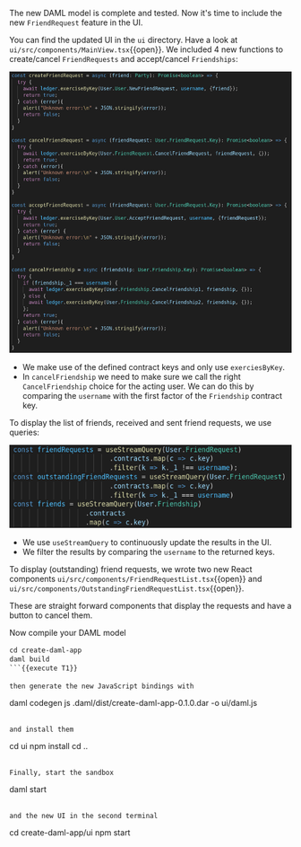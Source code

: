 The new DAML model is complete and tested. Now it's time to include the new `FriendRequest` feature
in the UI.

You can find the updated UI in the `ui` directory. Have a look at
`ui/src/components/MainView.tsx`{{open}}. We included 4 new functions to create/cancel
`FriendRequests` and accept/cancel `Friendships`:

![ui_ledger_interactions](assets/ui_ledger_interactions.png)

- We make use of the defined contract keys and only use `exerciesByKey`.
- In `cancelFriendship` we need to make sure we call the right `CancelFriendship` choice for the
  acting user. We can do this by comparing the `username` with the first factor of the `Friendship`
  contract key.

To display the list of friends, received and sent friend requests, we use queries:

![ui_queries](assets/ui_queries.png)

- We use `useStreamQuery` to continuously update the results in the UI.
- We filter the results by comparing the `username` to the returned keys.

To display (outstanding) friend requests, we wrote two new React components
`ui/src/components/FriendRequestList.tsx`{{open}} and
`ui/src/components/OutstandingFriendRequestList.tsx`{{open}}.

These are straight forward components that display the requests and have a button to cancel them.

Now compile your DAML model

```
cd create-daml-app
daml build
```{{execute T1}}

then generate the new JavaScript bindings with

```
daml codegen js .daml/dist/create-daml-app-0.1.0.dar -o ui/daml.js
```{{execute T1}}

and install them

```
cd ui
npm install
cd ..
```{{execute T1}}

Finally, start the sandbox

```
daml start
```{{execute T1}}

and the new UI in the second terminal

```
cd create-daml-app/ui
npm start
```{{execute T2}}
